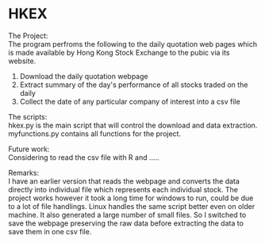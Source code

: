 # HKEX

The Project:  
The program perfroms the following to the daily quotation web pages which is made available
by Hong Kong Stock Exchange to the pubic via its website.

1) Download the daily quotation webpage  
2) Extract summary of the day's performance of all stocks traded on the daily  
3) Collect the date of any particular company of interest into a csv file  

The scripts:  
hkex.py is the main script that will control the download and data extraction.  
myfunctions.py contains all functions for the project.  

Future work:  
Considering to read the csv file with R and .....

Remarks:  
I have an earlier version that reads the webpage and converts the data directly into
individual file which represents each individual stock.  The project works however it
took a long time for windows to run, could be due to a lot of file handlings.  Linux
handles the same script better even on older machine.  It also generated a large number
of small files.  So I switched to save the webpage preserving the raw data before
extracting the data to save them in one csv file.
